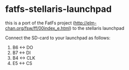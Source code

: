 fatfs-stellaris-launchpad
=========================

this is a port of the FatFs project (http://elm-chan.org/fsw/ff/00index_e.html) to the stellaris launchpad

Connect the SD-card to your launchpad as follows:

1. B6 <-> DO
2. B7 <-> DI
3. B4 <-> CLK
4. E5 <-> CS
